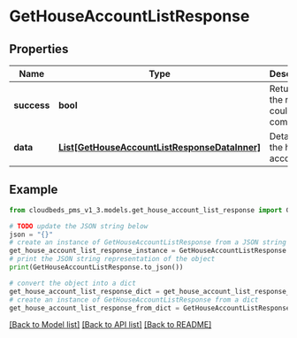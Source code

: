 # GetHouseAccountListResponse


## Properties

Name | Type | Description | Notes
------------ | ------------- | ------------- | -------------
**success** | **bool** | Returns if the request could be completed | [optional] 
**data** | [**List[GetHouseAccountListResponseDataInner]**](GetHouseAccountListResponseDataInner.md) | Details for the house accounts | [optional] 

## Example

```python
from cloudbeds_pms_v1_3.models.get_house_account_list_response import GetHouseAccountListResponse

# TODO update the JSON string below
json = "{}"
# create an instance of GetHouseAccountListResponse from a JSON string
get_house_account_list_response_instance = GetHouseAccountListResponse.from_json(json)
# print the JSON string representation of the object
print(GetHouseAccountListResponse.to_json())

# convert the object into a dict
get_house_account_list_response_dict = get_house_account_list_response_instance.to_dict()
# create an instance of GetHouseAccountListResponse from a dict
get_house_account_list_response_from_dict = GetHouseAccountListResponse.from_dict(get_house_account_list_response_dict)
```
[[Back to Model list]](../README.md#documentation-for-models) [[Back to API list]](../README.md#documentation-for-api-endpoints) [[Back to README]](../README.md)


